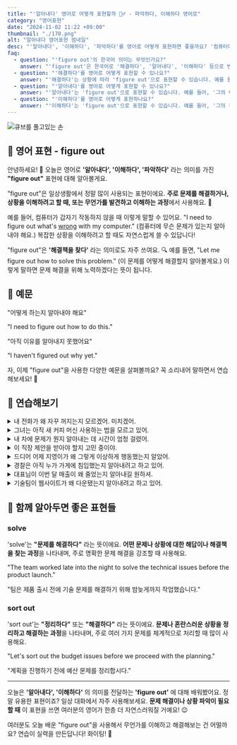 ```yaml
---
title: "'알아내다' 영어로 어떻게 표현할까 🕵️‍♂️ - 파악하다, 이해하다 영어로"
category: "영어표현"
date: "2024-11-02 11:22 +09:00"
thumbnail: "./170.png"
alt: "알아내다 영어표현 썸네일"
desc: "'알아내다', '이해하다', '파악하다'를 영어로 어떻게 표현하면 좋을까요? '컴퓨터에 무슨 문제가 있는지 알아내야 해요.', '아직 이유를 알아내지 못했어요.' 등을 영어로 표현하는 법을 배워봅시다. 다양한 예문을 통해서 연습하고 본인의 표현으로 만들어 보세요."
faq:
  - question: "'figure out'의 한국어 의미는 무엇인가요?"
    answer: "'figure out'은 한국어로 '해결하다', '알아내다', '이해하다' 등으로 번역될 수 있습니다. 어떤 문제를 해결하거나 상황을 이해하는 데 도움을 줄 때 사용됩니다."
  - question: "'해결하다'를 영어로 어떻게 표현할 수 있나요?"
    answer: "'해결하다'는 상황에 따라 'figure out'으로 표현할 수 있습니다. 예를 들어, '문제를 해결하는 데 시간이 걸렸어'는 'It took me a while to figure out the problem'로 말할 수 있습니다."
  - question: "'알아내다'를 영어로 어떻게 표현할 수 있나요?"
    answer: "'알아내다'는 'figure out'으로 표현할 수 있습니다. 예를 들어, '그의 비밀을 알아내고 싶어'는 'I want to figure out his secret'로 말할 수 있습니다."
  - question: "'이해하다'를 영어로 어떻게 표현하나요?"
    answer: "'이해하다'는 'figure out'으로 표현할 수 있습니다. 예를 들어, '그의 감정을 이해하는 데 시간이 필요했어'는 'I needed some time to figure out his feelings'로 표현할 수 있습니다."
---
```


![큐브를 풀고있는 손](./170-1.jpg)

## 🌟 영어 표현 - figure out

안녕하세요! 👋 오늘은 영어로 **'알아내다', '이해하다', '파악하다'** 라는 의미를 가진 **"figure out"** 표현에 대해 알아볼게요.

"figure out"은 일상생활에서 정말 많이 사용되는 표현이에요. **주로 문제를 해결하거나, 상황을 이해하려고 할 때, 또는 무언가를 발견하고 이해하는 과정**에서 사용해요. 🤔

예를 들어, 컴퓨터가 갑자기 작동하지 않을 때 이렇게 말할 수 있어요. "I need to figure out what's [wrong](/blog/in-english/316.wrong/) with my computer." (컴퓨터에 무슨 문제가 있는지 알아내야 해요.) 복잡한 상황을 이해하려고 할 때도 자연스럽게 쓸 수 있답니다!

"figure out"은 **'해결책을 찾다'** 라는 의미로도 자주 쓰여요. 🔍 예를 들면, "Let me figure out how to solve this problem." (이 문제를 어떻게 해결할지 알아볼게요.) 이렇게 말하면 문제 해결을 위해 노력하겠다는 뜻이 됩니다.

## 📖 예문

"어떻게 하는지 알아내야 해요"

"I need to figure out how to do this."

"아직 이유를 알아내지 못했어요"

"I haven't figured out why yet."

자, 이제 "figure out"을 사용한 다양한 예문을 살펴볼까요? 꼭 소리내어 말하면서 연습해보세요! 🚀

<script async src="https://pagead2.googlesyndication.com/pagead/js/adsbygoogle.js?client=ca-pub-1465612013356152"
     crossorigin="anonymous"></script>
<!-- engple-horizontal-ad -->

<ins class="adsbygoogle"
     style="display:block"
     data-ad-client="ca-pub-1465612013356152"
     data-ad-slot="2106896038"
     data-ad-format="auto"
     data-full-width-responsive="true"></ins>

<script>
     (adsbygoogle = window.adsbygoogle || []).push({});
</script>

## 💬 연습해보기

<details>
<summary>내 전화가 왜 자꾸 꺼지는지 모르겠어. 미치겠어.</summary>
<span>I can't figure out why my phone keeps crashing. It's <a href="/blog/in-english/089.drive-someone-crazy/">driving me crazy</a>.</span>
</details>

<details>
<summary>그녀는 아직 새 커피 머신 사용하는 법을 모르고 있어.</summary>
<span>She <a href="/blog/in-english/254.still/">still</a> hasn't figured out how to use the new coffee machine.</span>
</details>

<details>
<summary>내 차에 문제가 뭔지 알아내는 데 시간이 엄청 걸렸어.</summary>
<span>It <a href="/blog/in-english/010.take-a-while/">took me forever</a> to figure out what was wrong with my car.</span>
</details>

<details>
<summary>이 직장 제안을 받아야 할지 고민 중이야.</summary>
<span>I'm <a href="/blog/in-english/117.try-to/">trying to</a> figure out if I should take this job offer.</span>
</details>

<details>
<summary>드디어 어제 지영이가 왜 그렇게 이상하게 행동했는지 알았어.</summary>
<span>I <a href="/blog/in-english/182.finally/">finally</a> figured out why Jiyoung was acting so weird yesterday.</span>
</details>

<details>
<summary>경찰은 아직 누가 가게에 침입했는지 알아내려고 하고 있어.</summary>
<span>The police are still <a href="/blog/in-english/117.try-to/">trying to</a> figure out who broke into the store.</span>
</details>

<details>
<summary>대표님이 이번 달 매출이 왜 줄었는지 알아내길 원하셔.</summary>
<span>My boss wants me to figure out why sales are down this month.</span>
</details>

<details>
<summary>기술팀이 웹사이트가 왜 다운됐는지 알아내려고 하고 있어.</summary>
<span>The tech team is working to figure out why the website crashed.</span>
</details>

## 🤝 함께 알아두면 좋은 표현들

### solve

'solve'는 **"문제를 해결하다"** 라는 뜻이에요. **어떤 문제나 상황에 대한 해답이나 해결책을 찾는 과정**을 나타내며, 주로 명확한 문제 해결을 강조할 때 사용해요.

"The team worked late into the night to solve the technical issues before the product launch."

"팀은 제품 출시 전에 기술 문제를 해결하기 위해 밤늦게까지 작업했습니다."

### sort out

'sort out'는 **"정리하다"** 또는 **"해결하다"** 라는 뜻이에요. **문제나 혼란스러운 상황을 정리하고 해결하는 과정**을 나타내며, 주로 여러 가지 문제를 체계적으로 처리할 때 많이 사용해요.

"Let's sort out the budget issues before we proceed with the planning."

"계획을 진행하기 전에 예산 문제를 정리합시다."

---

오늘은 **'알아내다', '이해하다'** 의 의미를 전달하는 **'figure out'** 에 대해 배워봤어요. 정말 유용한 표현이죠? 일상 대화에서 자주 사용해보세요. **문제 해결이나 상황 파악이 필요할 때** 이 표현을 쓰면 여러분의 영어가 한층 더 자연스러워질 거예요! 😉

여러분도 오늘 배운 "figure out"을 사용해서 무언가를 이해하고 해결해보는 건 어떨까요? 연습이 실력을 만든답니다! 화이팅! 💪
